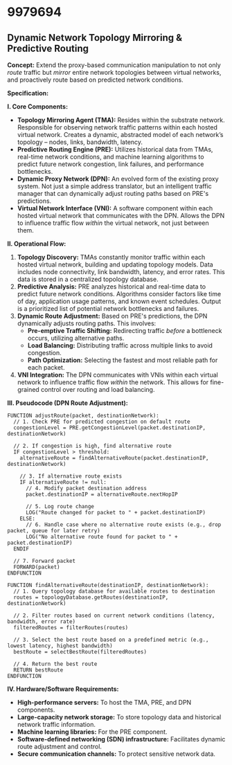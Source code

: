 # 9979694

## Dynamic Network Topology Mirroring & Predictive Routing

**Concept:** Extend the proxy-based communication manipulation to not only *route* traffic but *mirror* entire network topologies between virtual networks, and proactively route based on predicted network conditions.

**Specification:**

**I. Core Components:**

*   **Topology Mirroring Agent (TMA):** Resides within the substrate network.  Responsible for observing network traffic patterns within each hosted virtual network.  Creates a dynamic, abstracted model of each network’s topology – nodes, links, bandwidth, latency.
*   **Predictive Routing Engine (PRE):**  Utilizes historical data from TMAs, real-time network conditions, and machine learning algorithms to predict future network congestion, link failures, and performance bottlenecks.
*   **Dynamic Proxy Network (DPN):**  An evolved form of the existing proxy system.  Not just a simple address translator, but an intelligent traffic manager that can dynamically adjust routing paths based on PRE's predictions.
*   **Virtual Network Interface (VNI):**  A software component within each hosted virtual network that communicates with the DPN. Allows the DPN to influence traffic flow *within* the virtual network, not just between them.

**II. Operational Flow:**

1.  **Topology Discovery:** TMAs constantly monitor traffic within each hosted virtual network, building and updating topology models.  Data includes node connectivity, link bandwidth, latency, and error rates. This data is stored in a centralized topology database.
2.  **Predictive Analysis:** PRE analyzes historical and real-time data to predict future network conditions.  Algorithms consider factors like time of day, application usage patterns, and known event schedules.  Output is a prioritized list of potential network bottlenecks and failures.
3.  **Dynamic Route Adjustment:**  Based on PRE's predictions, the DPN dynamically adjusts routing paths. This involves:
    *   **Pre-emptive Traffic Shifting:** Redirecting traffic *before* a bottleneck occurs, utilizing alternative paths.
    *   **Load Balancing:** Distributing traffic across multiple links to avoid congestion.
    *   **Path Optimization:** Selecting the fastest and most reliable path for each packet.
4.  **VNI Integration:**  The DPN communicates with VNIs within each virtual network to influence traffic flow *within* the network. This allows for fine-grained control over routing and load balancing.

**III. Pseudocode (DPN Route Adjustment):**

```pseudocode
FUNCTION adjustRoute(packet, destinationNetwork):
  // 1. Check PRE for predicted congestion on default route
  congestionLevel = PRE.getCongestionLevel(packet.destinationIP, destinationNetwork)

  // 2. If congestion is high, find alternative route
  IF congestionLevel > threshold:
    alternativeRoute = findAlternativeRoute(packet.destinationIP, destinationNetwork)

    // 3. If alternative route exists
    IF alternativeRoute != null:
      // 4. Modify packet destination address
      packet.destinationIP = alternativeRoute.nextHopIP

      // 5. Log route change
      LOG("Route changed for packet to " + packet.destinationIP)
    ELSE:
      // 6. Handle case where no alternative route exists (e.g., drop packet, queue for later retry)
      LOG("No alternative route found for packet to " + packet.destinationIP)
  ENDIF

  // 7. Forward packet
  FORWARD(packet)
ENDFUNCTION

FUNCTION findAlternativeRoute(destinationIP, destinationNetwork):
  // 1. Query topology database for available routes to destination
  routes = topologyDatabase.getRoutes(destinationIP, destinationNetwork)

  // 2. Filter routes based on current network conditions (latency, bandwidth, error rate)
  filteredRoutes = filterRoutes(routes)

  // 3. Select the best route based on a predefined metric (e.g., lowest latency, highest bandwidth)
  bestRoute = selectBestRoute(filteredRoutes)

  // 4. Return the best route
  RETURN bestRoute
ENDFUNCTION
```

**IV. Hardware/Software Requirements:**

*   **High-performance servers:** To host the TMA, PRE, and DPN components.
*   **Large-capacity network storage:** To store topology data and historical network traffic information.
*   **Machine learning libraries:** For the PRE component.
*   **Software-defined networking (SDN) infrastructure:**  Facilitates dynamic route adjustment and control.
*   **Secure communication channels:** To protect sensitive network data.